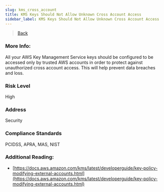 ```yaml
---
slug: kms_cross_account
title: KMS Keys Should Not Allow Unknown Cross Account Access
sidebar_label: KMS Keys Should Not Allow Unknown Cross Account Access
---
```

> [Back](../../kmsmonitoring)

### More Info:
All your AWS Key Management Service keys should be configured to be accessed only by trusted AWS accounts in order to protect against unauthorized cross account access. This will help prevent data breaches and loss.

### Risk Level
High

### Address
Security

### Compliance Standards
PCIDSS, APRA, MAS, NIST

### Additional Reading:
- [https://docs.aws.amazon.com/kms/latest/developerguide/key-policy-modifying-external-accounts.html](https://docs.aws.amazon.com/kms/latest/developerguide/key-policy-modifying-external-accounts.html) 


